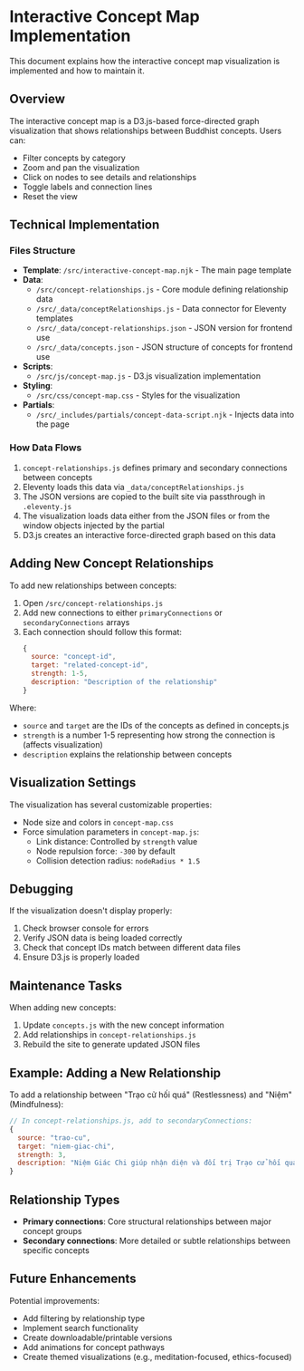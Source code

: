 # Interactive Concept Map Implementation

This document explains how the interactive concept map visualization is implemented and how to maintain it.

## Overview

The interactive concept map is a D3.js-based force-directed graph visualization that shows relationships between Buddhist concepts. Users can:

- Filter concepts by category
- Zoom and pan the visualization
- Click on nodes to see details and relationships
- Toggle labels and connection lines
- Reset the view

## Technical Implementation

### Files Structure

- **Template**: `/src/interactive-concept-map.njk` - The main page template 
- **Data**:
  - `/src/concept-relationships.js` - Core module defining relationship data
  - `/src/_data/conceptRelationships.js` - Data connector for Eleventy templates
  - `/src/_data/concept-relationships.json` - JSON version for frontend use
  - `/src/_data/concepts.json` - JSON structure of concepts for frontend use
- **Scripts**:
  - `/src/js/concept-map.js` - D3.js visualization implementation
- **Styling**:
  - `/src/css/concept-map.css` - Styles for the visualization
- **Partials**:
  - `/src/_includes/partials/concept-data-script.njk` - Injects data into the page

### How Data Flows

1. `concept-relationships.js` defines primary and secondary connections between concepts
2. Eleventy loads this data via `_data/conceptRelationships.js`
3. The JSON versions are copied to the built site via passthrough in `.eleventy.js`
4. The visualization loads data either from the JSON files or from the window objects injected by the partial
5. D3.js creates an interactive force-directed graph based on this data

## Adding New Concept Relationships

To add new relationships between concepts:

1. Open `/src/concept-relationships.js`
2. Add new connections to either `primaryConnections` or `secondaryConnections` arrays
3. Each connection should follow this format:
   ```javascript
   { 
     source: "concept-id", 
     target: "related-concept-id", 
     strength: 1-5, 
     description: "Description of the relationship" 
   }
   ```

Where:
- `source` and `target` are the IDs of the concepts as defined in concepts.js
- `strength` is a number 1-5 representing how strong the connection is (affects visualization)
- `description` explains the relationship between concepts

## Visualization Settings

The visualization has several customizable properties:

- Node size and colors in `concept-map.css`
- Force simulation parameters in `concept-map.js`:
  - Link distance: Controlled by `strength` value
  - Node repulsion force: `-300` by default
  - Collision detection radius: `nodeRadius * 1.5`

## Debugging

If the visualization doesn't display properly:

1. Check browser console for errors
2. Verify JSON data is being loaded correctly
3. Check that concept IDs match between different data files
4. Ensure D3.js is properly loaded

## Maintenance Tasks

When adding new concepts:

1. Update `concepts.js` with the new concept information
2. Add relationships in `concept-relationships.js`
3. Rebuild the site to generate updated JSON files

## Example: Adding a New Relationship

To add a relationship between "Trạo cử hối quá" (Restlessness) and "Niệm" (Mindfulness):

```javascript
// In concept-relationships.js, add to secondaryConnections:
{
  source: "trao-cu", 
  target: "niem-giac-chi", 
  strength: 3, 
  description: "Niệm Giác Chi giúp nhận diện và đối trị Trạo cử hối quá"
}
```

## Relationship Types

- **Primary connections**: Core structural relationships between major concept groups
- **Secondary connections**: More detailed or subtle relationships between specific concepts

## Future Enhancements

Potential improvements:

- Add filtering by relationship type
- Implement search functionality
- Create downloadable/printable versions
- Add animations for concept pathways
- Create themed visualizations (e.g., meditation-focused, ethics-focused) 